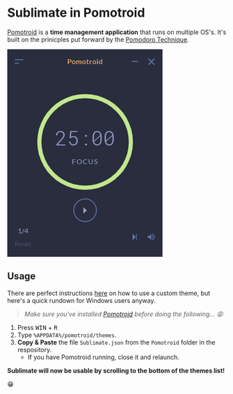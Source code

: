 # Sublimate in Pomotroid

[Pomotroid][Pomo] is a **time management application** that runs on multiple OS's. It's built on the prinicples put forward by the [Pomodoro Technique][PomoTime].

![PomotroidTheme](../../img/Pomotroid.gif)


Usage
-------------

There are perfect instructions [here][PomoThemes] on how to use a custom theme, but here's a quick rundown for Windows users anyway.

> _Make sure you've installed [Pomotroid][Pomo] before doing the following... :weary:_

1. Press <kbd>WIN</kbd> + <kbd>R</kbd>
2. Type `%APPDATA%/pomotroid/themes`.
3. **Copy & Paste** the file `Sublimate.json` from the `Pomotroid` folder in the respository.
   - If you have Pomotroid running, close it and relaunch.

**Sublimate will now be usable by scrolling to the bottom of the themes list!**

:grin:


[PomoThemes]:https://github.com/Splode/pomotroid/blob/master/docs/themes/themes.md
[Pomo]:https://splode.github.io/pomotroid/
[PomoTime]:https://en.wikipedia.org/wiki/Pomodoro_Technique


